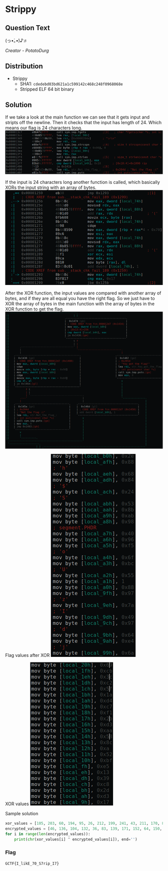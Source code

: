 # Strippy

## Question Text

(っ•́｡•́)♪♬

*Creator - PotatoDurg*

## Distribution
- Strippy
    - SHA1: `cdedebd03bd621a1c599142c468c248f0968068e`
    - Stripped ELF 64 bit binary

## Solution

If we take a look at the main function we can see that it gets input and stripts off the newline. Then it checks that the input has length of 24. Which means our flag is 24 characters long.
![Check input length](solution/check_len.png)

If the input is 24 characters long another function is called, which basically XORs the input string with an array of bytes.
![xor](solution/xor.png)

After the XOR function, the input values are compared with another array of bytes, and if they are all equal you have the right flag. So we just have to XOR the array of bytes in the main function with the array of bytes in the XOR function to get the flag.
![Check Values](solution/check_value.png)

Flag values after XOR
![Flag values](solution/flag_values.png)

XOR values
![XOR values](solution/xor_values.png)

Sample solution
```python
xor_values = [105, 203, 60, 194, 95, 26, 212, 199, 241, 43, 211, 170, 88, 140, 10, 82, 191, 229, 19, 57, 200, 45, 211, 23]
encrypted_values = [46, 136, 104, 132, 36, 83, 139, 171, 152, 64, 150, 245, 111, 188, 85, 1, 136, 151, 122, 73, 151, 100, 228, 106]
for i in range(len(encrypted_values)):
    print(chr(xor_values[i] ^ encrypted_values[i]), end='')
```

### Flag
`GCTF{I_likE_70_S7rip_I7}`